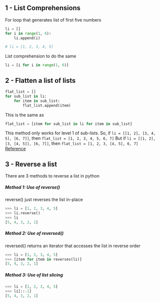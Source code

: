 ## 1 - List Comprehensions

For loop that generates list of first five numbers
```python
li = []
for i in range(1, 6):
	li.append(i)

# li = [1, 2, 3, 4, 5]
```
List comprehension to do the same
```python
li = [i for i in range(1, 6)]
```

## 2 - Flatten a list of lists

```python
flat_list = []
for sub_list in li:
	for item in sub_list:
		flat_list.append(item)
```
This is the same as
```python
flat_list = [item for sub_list in li for item in sub_list]
```
This method only works for level 1 of sub-lists.
So, if ```li = [[1, 2], [3, 4, 5], [6, 7]]```, then ```flat_list = [1, 2, 3, 4, 5, 6, 7]```
But if ```li = [[1, 2], [3, [4, 5]], [6, 7]]```, then ```flat_list = [1, 2, 3, [4, 5], 6, 7]```
[Reference](https://stackoverflow.com/questions/952914/how-to-make-a-flat-list-out-of-list-of-lists)


## 3 - Reverse a list

There are 3 methods to reverse a list in python

##### Method 1: Use of reverse()
reverse() just reverses the list in-place
```python
>>> li = [1, 2, 3, 4, 5]
>>> li.reverse()
>>> li
[5, 4, 3, 2, 1]
```

##### Method 2: Use of reversed()
reversed() returns an iterator that accesses the list in reverse order
```python
>>> li = [1, 2, 3, 4, 5]
>>> [item for item in reverses(li)]
[5, 4, 3, 2, 1]
```

##### Method 3: Use of list slicing
```python
>>> li = [1, 2, 3, 4, 5]
>>> li[::-1]
[5, 4, 3, 2, 1]
```
